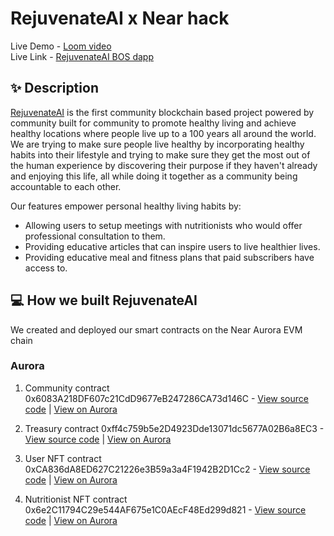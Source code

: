 # RejuvenateAI x Near hack 

Live Demo - [Loom video](https://www.loom.com/share/cd3b9d4178ae45259b20d33d44092c61) <br />
Live Link - [RejuvenateAI BOS dapp](https://near.org/38f93b56ac78a5ce761ffd5ba4da963903f8dc81e5d0c587463787cc04365b23/widget/RejuvenateAI/) <br />

## ✨ Description

[RejuvenateAI](https://near.org/38f93b56ac78a5ce761ffd5ba4da963903f8dc81e5d0c587463787cc04365b23/widget/RejuvenateAI/) is the first community blockchain based project powered by community built for community to promote healthy living and achieve  healthy locations where people live up to a 100 years all around the world. We are trying to make sure people live healthy by incorporating healthy habits into their lifestyle and trying to make sure they get the most out of the human experience by discovering their purpose if they haven't already and enjoying this life, all while doing it together as a community being accountable to each other.

Our features empower personal healthy living habits by:

- Allowing users to setup meetings with nutritionists who would offer professional consultation to them.
- Providing educative articles that can inspire users to live healthier lives. 
- Providing educative meal and fitness plans that paid subscribers have access to.

## 💻 How we built RejuvenateAI

We created and deployed our smart contracts on the Near Aurora EVM chain

### Aurora

1. Community contract 0x6083A218DF607c21CdD9677eB247286CA73d146C - [View source code]() | [View on Aurora](https://explorer.testnet.aurora.dev/address/0x6083A218DF607c21CdD9677eB247286CA73d146C)

2. Treasury contract 0xff4c759b5e2D4923Dde13071dc5677A02B6a8EC3 - [View source code]() | [View on Aurora](https://explorer.testnet.aurora.dev/address/0xff4c759b5e2D4923Dde13071dc5677A02B6a8EC3)

3. User NFT contract 0xCA836dA8ED627C21226e3B59a3a4F1942B2D1Cc2 - [View source code]() | [View on Aurora](https://explorer.testnet.aurora.dev/address/0xCA836dA8ED627C21226e3B59a3a4F1942B2D1Cc2)

4. Nutritionist NFT contract 0x6e2C11794C29e544AF675e1C0AEcF48Ed299d821 - [View source code]() | [View on Aurora](https://explorer.testnet.aurora.dev/address/0x6e2C11794C29e544AF675e1C0AEcF48Ed299d821)


